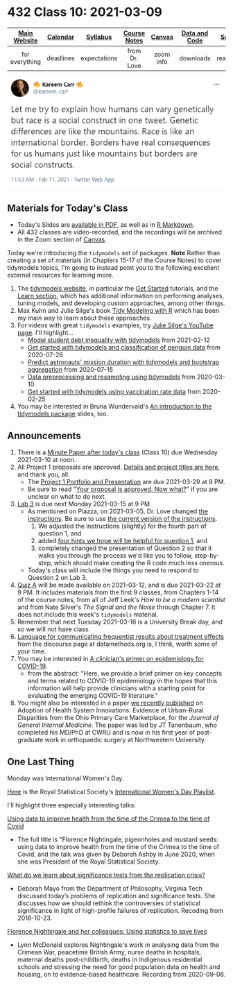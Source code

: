 # 432 Class 10: 2021-03-09

[Main Website](https://thomaselove.github.io/432/) | [Calendar](https://thomaselove.github.io/432/calendar.html) | [Syllabus](https://thomaselove.github.io/432-2021-syllabus/) | [Course Notes](https://thomaselove.github.io/432-notes/) | [Canvas](https://canvas.case.edu) | [Data and Code](https://github.com/THOMASELOVE/432-data) | [Sources](https://github.com/THOMASELOVE/432-2021/edit/master/references) | [Contact Us](https://thomaselove.github.io/432/contact.html)
:-----------: | :--------------: | :----------: | :---------: | :-------------: | :-----------: | :------------: | :-------------:
for everything | deadlines | expectations | from Dr. Love | zoom info | downloads | read/watch | need help?

![](https://github.com/THOMASELOVE/432-2021/blob/master/classes/class10/figures/carr_tw.png)

## Materials for Today's Class

- Today's Slides are [available in PDF](https://github.com/THOMASELOVE/432-2021/blob/master/classes/class10/432_2021_slides10.pdf), as well as in [R Markdown](https://github.com/THOMASELOVE/432-2021/blob/master/classes/class10/432_2021_slides10.Rmd).
- All 432 classes are video-recorded, and the recordings will be archived in the Zoom section of [Canvas](https://canvas.case.edu).

Today we're introducing the `tidymodels` set of packages. **Note** Rather than creating a set of materials (in Chapters 15-17 of the Course Notes) to cover tidymodels topics, I'm going to instead point you to the following excellent external resources for learning more.

1. The [tidymodels website](https://www.tidymodels.org/), in particular the [Get Started](https://www.tidymodels.org/start/) tutorials, and the [Learn section](https://www.tidymodels.org/learn/), which has additional information on performing analyses, tuning models, and developing custom approaches, among other things.
2. Max Kuhn and Julie Silge's book [Tidy Modeling with R](https://www.tmwr.org/) which has been my main way to learn about these approaches.
3. For videos with great `tidymodels` examples, try [Julie Silge's YouTube page](https://www.youtube.com/c/JuliaSilge/videos). I'll highlight...
    - [Model student debt inequality with tidymodels](https://www.youtube.com/watch?v=4ayOjlRv8bA) from 2021-02-12
    - [Get started with tidymodels and classification of penguin data](https://www.youtube.com/watch?v=z57i2GVcdww) from 2020-07-28
    - [Predict astronauts' mission duration with tidymodels and bootstrap aggregation](https://www.youtube.com/watch?v=rzfTA3xi-W0) from 2020-07-15
    - [Data preprocessing and resampling using tidymodels](https://www.youtube.com/watch?v=s3TkvZM60iU) from 2020-03-10
    - [Get started with tidymodels using vaccination rate data](https://www.youtube.com/watch?v=E2Ld3QdXYZo) from 2020-02-25
4. You may be interested in Bruna Wundervald's [An introduction to the tidymodels package](http://brunaw.com/tidymodels-webinar/slides/slides.html#1) slides, too.

## Announcements

1. There is a [Minute Paper after today's class](https://github.com/THOMASELOVE/432-2021/blob/master/minutepapers/README.md) (Class 10) due Wednesday 2021-03-10 at noon.
2. All Project 1 proposals are approved. [Details and project titles are here](https://github.com/THOMASELOVE/432-2021/blob/master/project1/proposal_review.md), and thank you, all.
    -  The [Project 1 Portfolio and Presentation](https://github.com/THOMASELOVE/432-2021/blob/master/project1/02_project1_analyses.md) are due 2021-03-29 at 9 PM.
    -  Be sure to read "[Your proposal is approved. Now what?](https://github.com/THOMASELOVE/432-2021/blob/master/project1/02_project1_analyses.md#your-proposal-is-approved-now-what)" if you are unclear on what to do next.
3. [Lab 3](https://github.com/THOMASELOVE/432-2021/blob/master/labs/lab03/lab03_instructions.md) is due next Monday 2021-03-15 at 9 PM.
    - As mentioned on Piazza, on 2021-03-05, Dr. Love changed [the instructions](https://github.com/THOMASELOVE/432-2021/blob/master/labs/lab03/lab03_instructions.md). Be sure to use [the current version of the instructions](https://github.com/THOMASELOVE/432-2021/blob/master/labs/lab03/lab03_instructions.md).
        1. We adjusted the instructions (slightly) for the fourth part of question 1, and 
        2. added [four hints we hope will be helpful for question 1](https://github.com/THOMASELOVE/432-2021/blob/master/labs/lab03/lab03_instructions.md#four-hints-for-question-1), and
        3. completely changed the presentation of Question 2 so that it walks you through the process we'd like you to follow, step-by-step, which should make creating the R code much less onerous.
    - Today's class will include the things you need to respond to Question 2 on Lab 3.
4. [Quiz A](https://github.com/THOMASELOVE/432-2021/tree/master/quizzes/quizA) will be made available on 2021-03-12, and is due 2021-03-22 at 9 PM. It includes materials from the first 9 classes, from Chapters 1-14 of the course notes, from all of Jeff Leek's *How to be a modern scientist* and from Nate Silver's *The Signal and the Noise* through Chapter 7. It does not include this week's `tidymodels` material.
5. Remember that next Tuesday 2021-03-16 is a University Break day, and so we will not have class.
6. [Language for communicating frequentist results about treatment effects](https://discourse.datamethods.org/t/language-for-communicating-frequentist-results-about-treatment-effects/934) from the discourse page at datamethods.org is, I think, worth some of your time.
7. You may be interested in [A clinician's primer on epidemiology for COVID-19](https://www.cell.com/med/fulltext/S2666-6340(21)00068-4).
    - from the abstract: "Here, we provide a brief primer on key concepts and terms related to COVID-19 epidemiology in the hopes that this information will help provide clinicians with a starting point for evaluating the emerging COVID-19 literature."
8. You might also be interested in a paper [we recently published](https://link.springer.com/article/10.1007/s11606-020-06440-7) on Adoption of Health System Innovations: Evidence of Urban-Rural Disparities from the Ohio Primary Care Marketplace, for the *Journal of General Internal Medicine*. The paper was led by JT Tanenbaum, who completed his MD/PhD at CWRU and is now in his first year of post-graduate work in orthopaedic surgery at Northwestern University.

## One Last Thing

Monday was International Women's Day. 

[Here](https://rss.org.uk/news-publication/news-publications/2021/general-news/watch-our-international-women-s-day-playlist/) is the Royal Statistical Society's [International Women's Day Playlist](https://rss.org.uk/news-publication/news-publications/2021/general-news/watch-our-international-women-s-day-playlist/).

I'll highlight three especially interesting talks:

[Using data to improve health from the time of the Crimea to the time of Covid](https://www.youtube.com/watch?v=OrRoeQaucF0)

- The full title is "Florence Nightingale, pigeonholes and mustard seeds: using data to improve health from the time of the Crimea to the time of Covid, and the talk was given by Deborah Ashby in June 2020, when she was President of the Royal Statistical Society.

[What do we learn about significance tests from the replication crisis?](https://www.youtube.com/watch?v=VRF-UwrepAs)

- Deborah Mayo from the Department of Philosophy, Virginia Tech discussed today’s problems of replication and significance tests. She discusses how we should rethink the controversies of statistical significance in light of high-profile failures of replication. Recoding from 2018-10-23.

[Florence Nightingale and her colleagues: Using statistics to save lives](https://www.youtube.com/watch?v=Y2AzKuywBrE)

- Lynn McDonald explores Nightingale's work in analysing data from the Crimean War, peacetime British Army, nurse deaths in hospitals, maternal deaths post-childbirth, deaths in Indigenous residential schools and stressing the need for good population data on health and housing, on to evidence-based healthcare. Recording from 2020-09-08.

